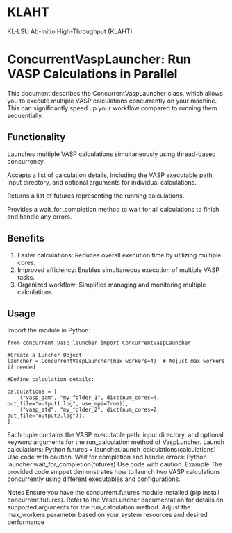 # KLAHT
KL-LSU Ab-Initio High-Throughput (KLAHT)


# ConcurrentVaspLauncher: Run VASP Calculations in Parallel

This document describes the ConcurrentVaspLauncher class, which allows you to execute multiple VASP calculations concurrently on your machine. 
This can significantly speed up your workflow compared to running them sequentially.

## Functionality

Launches multiple VASP calculations simultaneously using thread-based concurrency.

Accepts a list of calculation details, including the VASP executable path, input directory, and optional arguments for individual calculations.

Returns a list of futures representing the running calculations.

Provides a wait_for_completion method to wait for all calculations to finish and handle any errors.

## Benefits
1. Faster calculations: Reduces overall execution time by utilizing multiple cores.
2. Improved efficiency: Enables simultaneous execution of multiple VASP tasks.
3. Organized workflow: Simplifies managing and monitoring multiple calculations.

## Usage

Import the module in Python:

```
from concurrent_vasp_launcher import ConcurrentVaspLauncher

#Create a Luncher Object
launcher = ConcurrentVaspLauncher(max_workers=4)  # Adjust max_workers if needed

#Define calculation details:

calculations = [
    ("vasp_gam", "my_folder_1", dict(num_cores=4, out_file="output1.log", use_mpi=True)),
    ("vasp_std", "my_folder_2", dict(num_cores=2, out_file="output2.log")),
]
```

Each tuple contains the VASP executable path, input directory, and optional keyword arguments for the run_calculation method of VaspLuncher.
Launch calculations:
Python
futures = launcher.launch_calculations(calculations)
Use code with caution.
Wait for completion and handle errors:
Python
launcher.wait_for_completion(futures)
Use code with caution.
Example
The provided code snippet demonstrates how to launch two VASP calculations concurrently using different executables and configurations.

Notes
Ensure you have the concurrent.futures module installed (pip install concurrent.futures).
Refer to the VaspLuncher documentation for details on supported arguments for the run_calculation method.
Adjust the max_workers parameter based on your system resources and desired performance
